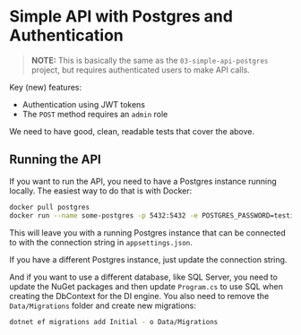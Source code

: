 # Simple API with Postgres and Authentication

> **NOTE:** This is basically the same as the `03-simple-api-postgres` 
> project, but requires authenticated users to make API calls.

Key (new) features:

- Authentication using JWT tokens
- The `POST` method requires an `admin` role

We need to have good, clean, readable tests that cover the above.

## Running the API

If you want to run the API, you need to have a Postgres instance 
running locally.  The easiest way to do that is with Docker:

```bash
docker pull postgres
docker run --name some-postgres -p 5432:5432 -e POSTGRES_PASSWORD=testingiscool -d postgres
```

This will leave you with a running Postgres instance that can be connected
to with the connection string in `appsettings.json`.

If you have a different Postgres instance, just update the connection string.

And if you want to use a different database, like SQL Server, you need
to update the NuGet packages and then update `Program.cs` to use SQL
when creating the DbContext for the DI engine.  You also need to 
remove the `Data/Migrations` folder and create new migrations:

```bash
dotnet ef migrations add Initial - o Data/Migrations
```

